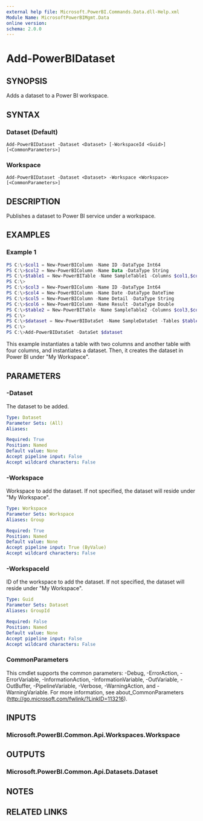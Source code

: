 ```yaml
---
external help file: Microsoft.PowerBI.Commands.Data.dll-Help.xml
Module Name: MicrosoftPowerBIMgmt.Data
online version:
schema: 2.0.0
---
```


# Add-PowerBIDataset

## SYNOPSIS
Adds a dataset to a Power BI workspace.

## SYNTAX

### Dataset (Default)
```
Add-PowerBIDataset -Dataset <Dataset> [-WorkspaceId <Guid>] [<CommonParameters>]
```

### Workspace
```
Add-PowerBIDataset -Dataset <Dataset> -Workspace <Workspace> [<CommonParameters>]
```

## DESCRIPTION
Publishes a dataset to Power BI service under a workspace.

## EXAMPLES

### Example 1
```powershell
PS C:\>$col1 = New-PowerBIColumn -Name ID -DataType Int64
PS C:\>$col2 = New-PowerBIColumn -Name Data -DataType String
PS C:\>$table1 = New-PowerBITable -Name SampleTable1 -Columns $col1,$col2
PS C:\>
PS C:\>$col3 = New-PowerBIColumn -Name ID -DataType Int64
PS C:\>$col4 = New-PowerBIColumn -Name Date -DataType DateTime
PS C:\>$col5 = New-PowerBIColumn -Name Detail -DataType String
PS C:\>$col6 = New-PowerBIColumn -Name Result -DataType Double
PS C:\>$table2 = New-PowerBITable -Name SampleTable2 -Columns $col3,$col4,$col5,$col6
PS C:\>
PS C:\>$dataset = New-PowerBIDataSet -Name SampleDataSet -Tables $table1,$table2
PS C:\>
PS C:\>Add-PowerBIDataSet -DataSet $dataset
```

This example instantiates a table with two columns and another table with four columns, and instantiates a dataset.
Then, it creates the dataset in Power BI under "My Workspace".

## PARAMETERS

### -Dataset
The dataset to be added.

```yaml
Type: Dataset
Parameter Sets: (All)
Aliases:

Required: True
Position: Named
Default value: None
Accept pipeline input: False
Accept wildcard characters: False
```

### -Workspace
Workspace to add the dataset. If not specified, the dataset will reside under "My Workspace".

```yaml
Type: Workspace
Parameter Sets: Workspace
Aliases: Group

Required: True
Position: Named
Default value: None
Accept pipeline input: True (ByValue)
Accept wildcard characters: False
```

### -WorkspaceId
ID of the workspace to add the dataset. If not specified, the dataset will reside under "My Workspace".

```yaml
Type: Guid
Parameter Sets: Dataset
Aliases: GroupId

Required: False
Position: Named
Default value: None
Accept pipeline input: False
Accept wildcard characters: False
```

### CommonParameters
This cmdlet supports the common parameters: -Debug, -ErrorAction, -ErrorVariable, -InformationAction, -InformationVariable, -OutVariable, -OutBuffer, -PipelineVariable, -Verbose, -WarningAction, and -WarningVariable. For more information, see about_CommonParameters (http://go.microsoft.com/fwlink/?LinkID=113216).

## INPUTS

### Microsoft.PowerBI.Common.Api.Workspaces.Workspace

## OUTPUTS

### Microsoft.PowerBI.Common.Api.Datasets.Dataset

## NOTES

## RELATED LINKS

